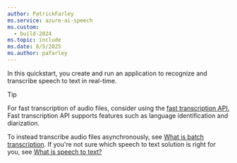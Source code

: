 ```yaml
---
author: PatrickFarley
ms.service: azure-ai-speech
ms.custom:
  - build-2024
ms.topic: include
ms.date: 8/5/2025
ms.author: pafarley
---
```


In this quickstart, you create and run an application to recognize and transcribe speech to text in real-time. 

> [!TIP]
> For fast transcription of audio files, consider using the [fast transcription API.](/azure/ai-services/speech-service/fast-transcription-create) Fast transcription API supports features such as language identification and diarization. 

To instead transcribe audio files asynchronously, see [What is batch transcription](~/articles/ai-services/speech-service/batch-transcription.md). If you're not sure which speech to text solution is right for you, see [What is speech to text?](~/articles/ai-services/speech-service/speech-to-text.md)
